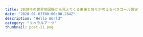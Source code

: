 ```yaml
---
title: 2030年の世界地図帳から見えてくる未来と各々が考えるべきゴール設定
date: "2020-01-03T00:00:00.284Z"
description: "Hello World"
category: "リベラルアーツ"
thumbnail: post-21.png
---
```

